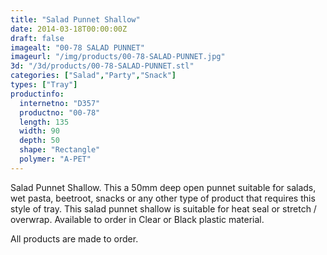```yaml
---
title: "Salad Punnet Shallow"
date: 2014-03-18T00:00:00Z
draft: false
imagealt: "00-78 SALAD PUNNET"
imageurl: "/img/products/00-78-SALAD-PUNNET.jpg"
3d: "/3d/products/00-78-SALAD-PUNNET.stl"
categories: ["Salad","Party","Snack"]
types: ["Tray"]
productinfo:
  internetno: "D357"
  productno: "00-78"
  length: 135
  width: 90
  depth: 50
  shape: "Rectangle"
  polymer: "A-PET"
---
```

Salad Punnet Shallow. This a 50mm deep open punnet suitable for salads, wet pasta, beetroot, snacks or any other type of product that requires this style of tray. This salad punnet shallow is suitable for heat seal or stretch / overwrap. Available to order in Clear or Black plastic material.

All products are made to order.